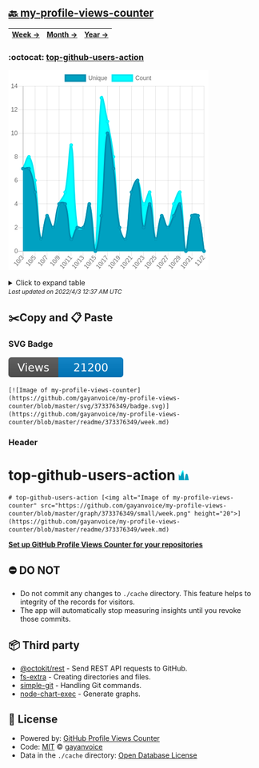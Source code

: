 ## [🔙 my-profile-views-counter](https://github.com/gayanvoice/my-profile-views-counter)
| [**Week →**](https://github.com/gayanvoice/my-profile-views-counter/blob/master/readme/373376349/week.md) | [**Month →**](https://github.com/gayanvoice/my-profile-views-counter/blob/master/readme/373376349/month.md) | [**Year →**](https://github.com/gayanvoice/my-profile-views-counter/blob/master/readme/373376349/year.md) |
| ---- | ---- | ----- |
### :octocat: [top-github-users-action](https://github.com/gayanvoice/top-github-users-action)
![Image of my-profile-views-counter](https://github.com/gayanvoice/my-profile-views-counter/blob/master/graph/373376349/large/month.png)

<details>
	<summary>Click to expand table</summary>
	<h2>:calendar: Month Page Views Table</h2>
<table>
	<tr>
		<th>
			Last Updated
		</th>
		<th>
			Unique
		</th>
		<th>
			Count
		</th>
	</tr>
	<tr>
		<td>
			<code>2022/4/3</code>
		</td>
		<td>
			<code>0</code>
		</td>
		<td>
			<code>0</code>
		</td>
	</tr>
	<tr>
		<td>
			<code>2022/4/2</code>
		</td>
		<td>
			<code>5</code>
		</td>
		<td>
			<code>9</code>
		</td>
	</tr>
	<tr>
		<td>
			<code>2022/4/1</code>
		</td>
		<td>
			<code>9</code>
		</td>
		<td>
			<code>32</code>
		</td>
	</tr>
	<tr>
		<td>
			<code>2022/3/31</code>
		</td>
		<td>
			<code>5</code>
		</td>
		<td>
			<code>11</code>
		</td>
	</tr>
	<tr>
		<td>
			<code>2022/3/30</code>
		</td>
		<td>
			<code>9</code>
		</td>
		<td>
			<code>16</code>
		</td>
	</tr>
	<tr>
		<td>
			<code>2022/3/29</code>
		</td>
		<td>
			<code>7</code>
		</td>
		<td>
			<code>10</code>
		</td>
	</tr>
	<tr>
		<td>
			<code>2022/3/28</code>
		</td>
		<td>
			<code>7</code>
		</td>
		<td>
			<code>13</code>
		</td>
	</tr>
	<tr>
		<td>
			<code>2022/3/27</code>
		</td>
		<td>
			<code>8</code>
		</td>
		<td>
			<code>18</code>
		</td>
	</tr>
	<tr>
		<td>
			<code>2022/3/26</code>
		</td>
		<td>
			<code>2</code>
		</td>
		<td>
			<code>2</code>
		</td>
	</tr>
	<tr>
		<td>
			<code>2022/3/25</code>
		</td>
		<td>
			<code>7</code>
		</td>
		<td>
			<code>12</code>
		</td>
	</tr>
	<tr>
		<td>
			<code>2022/3/24</code>
		</td>
		<td>
			<code>12</code>
		</td>
		<td>
			<code>15</code>
		</td>
	</tr>
	<tr>
		<td>
			<code>2022/3/23</code>
		</td>
		<td>
			<code>15</code>
		</td>
		<td>
			<code>19</code>
		</td>
	</tr>
	<tr>
		<td>
			<code>2022/3/22</code>
		</td>
		<td>
			<code>10</code>
		</td>
		<td>
			<code>11</code>
		</td>
	</tr>
	<tr>
		<td>
			<code>2022/3/21</code>
		</td>
		<td>
			<code>13</code>
		</td>
		<td>
			<code>17</code>
		</td>
	</tr>
	<tr>
		<td>
			<code>2022/3/20</code>
		</td>
		<td>
			<code>8</code>
		</td>
		<td>
			<code>12</code>
		</td>
	</tr>
	<tr>
		<td>
			<code>2022/3/19</code>
		</td>
		<td>
			<code>9</code>
		</td>
		<td>
			<code>12</code>
		</td>
	</tr>
	<tr>
		<td>
			<code>2022/3/18</code>
		</td>
		<td>
			<code>16</code>
		</td>
		<td>
			<code>55</code>
		</td>
	</tr>
	<tr>
		<td>
			<code>2022/3/17</code>
		</td>
		<td>
			<code>8</code>
		</td>
		<td>
			<code>10</code>
		</td>
	</tr>
	<tr>
		<td>
			<code>2022/3/16</code>
		</td>
		<td>
			<code>13</code>
		</td>
		<td>
			<code>37</code>
		</td>
	</tr>
	<tr>
		<td>
			<code>2022/3/15</code>
		</td>
		<td>
			<code>18</code>
		</td>
		<td>
			<code>43</code>
		</td>
	</tr>
	<tr>
		<td>
			<code>2022/3/14</code>
		</td>
		<td>
			<code>15</code>
		</td>
		<td>
			<code>39</code>
		</td>
	</tr>
	<tr>
		<td>
			<code>2022/3/13</code>
		</td>
		<td>
			<code>10</code>
		</td>
		<td>
			<code>45</code>
		</td>
	</tr>
	<tr>
		<td>
			<code>2022/3/12</code>
		</td>
		<td>
			<code>8</code>
		</td>
		<td>
			<code>11</code>
		</td>
	</tr>
	<tr>
		<td>
			<code>2022/3/11</code>
		</td>
		<td>
			<code>3</code>
		</td>
		<td>
			<code>3</code>
		</td>
	</tr>
	<tr>
		<td>
			<code>2022/3/10</code>
		</td>
		<td>
			<code>4</code>
		</td>
		<td>
			<code>5</code>
		</td>
	</tr>
	<tr>
		<td>
			<code>2022/3/9</code>
		</td>
		<td>
			<code>3</code>
		</td>
		<td>
			<code>3</code>
		</td>
	</tr>
	<tr>
		<td>
			<code>2022/3/8</code>
		</td>
		<td>
			<code>8</code>
		</td>
		<td>
			<code>17</code>
		</td>
	</tr>
	<tr>
		<td>
			<code>2022/3/7</code>
		</td>
		<td>
			<code>7</code>
		</td>
		<td>
			<code>10</code>
		</td>
	</tr>
	<tr>
		<td>
			<code>2022/3/6</code>
		</td>
		<td>
			<code>11</code>
		</td>
		<td>
			<code>30</code>
		</td>
	</tr>
	<tr>
		<td>
			<code>2022/3/5</code>
		</td>
		<td>
			<code>4</code>
		</td>
		<td>
			<code>4</code>
		</td>
	</tr>
	<tr>
		<td>
			<code>2022/3/4</code>
		</td>
		<td>
			<code>4</code>
		</td>
		<td>
			<code>5</code>
		</td>
	</tr>
</table>

</details>
<small><i>Last updated on 2022/4/3 12:37 AM UTC</i></small>

## ✂️Copy and 📋 Paste
### SVG Badge
[![Image of my-profile-views-counter](https://github.com/gayanvoice/my-profile-views-counter/blob/master/svg/373376349/badge.svg)](https://github.com/gayanvoice/my-profile-views-counter/blob/master/readme/373376349/week.md)
```readme
[![Image of my-profile-views-counter](https://github.com/gayanvoice/my-profile-views-counter/blob/master/svg/373376349/badge.svg)](https://github.com/gayanvoice/my-profile-views-counter/blob/master/readme/373376349/week.md)
```
### Header
# top-github-users-action [<img alt="Image of my-profile-views-counter" src="https://github.com/gayanvoice/my-profile-views-counter/blob/master/graph/373376349/small/week.png" height="20">](https://github.com/gayanvoice/my-profile-views-counter/blob/master/readme/373376349/week.md)
```readme
# top-github-users-action [<img alt="Image of my-profile-views-counter" src="https://github.com/gayanvoice/my-profile-views-counter/blob/master/graph/373376349/small/week.png" height="20">](https://github.com/gayanvoice/my-profile-views-counter/blob/master/readme/373376349/week.md)
```
[**Set up GitHub Profile Views Counter for your repositories**](https://github.com/gayanvoice/github-profile-views-counter)
## ⛔ DO NOT
- Do not commit any changes to `./cache` directory. This feature helps to integrity of the records for visitors.
- The app will automatically stop measuring insights until you revoke those commits.
## 📦 Third party

- [@octokit/rest](https://www.npmjs.com/package/@octokit/rest) - Send REST API requests to GitHub.
- [fs-extra](https://www.npmjs.com/package/fs-extra) - Creating directories and files.
- [simple-git](https://www.npmjs.com/package/simple-git) - Handling Git commands.
- [node-chart-exec](https://www.npmjs.com/package/node-chart-exec) - Generate graphs.
## 📄 License
- Powered by: [GitHub Profile Views Counter](https://github.com/gayanvoice/github-profile-views-counter)
- Code: [MIT](./LICENSE) © [gayanvoice](https://github.com/gayanvoice/github-profile-views-counter)
- Data in the `./cache` directory: [Open Database License](https://opendatacommons.org/licenses/odbl/1-0/)